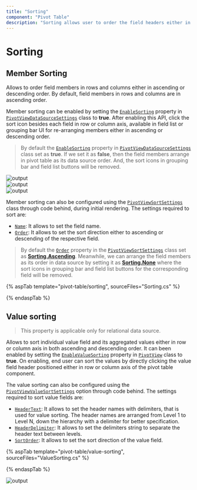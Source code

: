 ```yaml
---
title: "Sorting"
component: "Pivot Table"
description: "Sorting allows user to order the field headers either in ascending or descending."
---
```


# Sorting

## Member Sorting

Allows to order field members in rows and columns either in ascending or descending order. By default, field members in rows and columns are in ascending order.

Member sorting can be enabled by setting the [`EnableSorting`](https://help.syncfusion.com/cr/aspnetmvc-js2/Syncfusion.EJ2~Syncfusion.EJ2.PivotView.PivotViewDataSourceSettings~EnableSorting.html) property in [`PivotViewDataSourceSettings`](https://help.syncfusion.com/cr/aspnetmvc-js2/Syncfusion.EJ2~Syncfusion.EJ2.PivotView.PivotViewDataSourceSettings_members.html) class to **true**. After enabling this API, click the sort icon besides each field in row or column axis, available in field list or grouping bar UI for re-arranging members either in ascending or descending order.

> By default the [`EnableSorting`](https://help.syncfusion.com/cr/aspnetmvc-js2/Syncfusion.EJ2~Syncfusion.EJ2.PivotView.PivotViewDataSourceSettings~EnableSorting.html) property in [`PivotViewDataSourceSettings`](https://help.syncfusion.com/cr/aspnetmvc-js2/Syncfusion.EJ2~Syncfusion.EJ2.PivotView.PivotViewDataSourceSettings_members.html) class set as **true**. If we set it as **false**, then the field members arrange in pivot table as its data source order. And, the sort icons in grouping bar and field list buttons will be removed.

![output](images/sorting_fl.png "Member sorting icon in field list")
<br/>
![output](images/sorting_gb.png "Member sorting icon in grouping bar")
<br/>
![output](images/sorting_grid.png "Resultant pivot table on member sort")

Member sorting can also be configured using the [`PivotViewSortSettings`](https://help.syncfusion.com/cr/aspnetmvc-js2/Syncfusion.EJ2~Syncfusion.EJ2.PivotView.PivotViewSortSetting_members.html) class through code behind, during initial rendering. The settings required to sort are:

* [`Name`](https://help.syncfusion.com/cr/aspnetmvc-js2/Syncfusion.EJ2~Syncfusion.EJ2.PivotView.PivotViewSortSetting~Name.html): It allows to set the field name.
* [`Order`](https://help.syncfusion.com/cr/aspnetmvc-js2/Syncfusion.EJ2~Syncfusion.EJ2.PivotView.PivotViewSortSetting~Order.html): It allows to set the sort direction either to ascending or descending of the respective field.

> By default the [`Order`](https://help.syncfusion.com/cr/aspnetmvc-js2/Syncfusion.EJ2~Syncfusion.EJ2.PivotView.PivotViewSortSetting~Order.html) property in the [`PivotViewSortSettings`](https://help.syncfusion.com/cr/aspnetmvc-js2/Syncfusion.EJ2~Syncfusion.EJ2.PivotView.PivotViewSortSetting_members.html) class set as [**Sorting.Ascending**](https://help.syncfusion.com/cr/aspnetmvc-js2/Syncfusion.EJ2~Syncfusion.EJ2.PivotView.Sorting.html). Meanwhile, we can arrange the field members as its order in data source by setting it as [**Sorting.None**](https://help.syncfusion.com/cr/aspnetmvc-js2/Syncfusion.EJ2~Syncfusion.EJ2.PivotView.Sorting.html) where the sort icons in grouping bar and field list buttons for the corresponding field will be removed.

{% aspTab template="pivot-table/sorting", sourceFiles="Sorting.cs" %}

{% endaspTab %}

## Value sorting

> This property is applicable only for relational data source.

Allows to sort individual value field and its aggregated values either in row or column axis in both ascending and descending order. It can been enabled by setting the [`EnableValueSorting`](https://help.syncfusion.com/cr/aspnetmvc-js2/Syncfusion.EJ2~Syncfusion.EJ2.PivotView.PivotView~EnableValueSorting.html) property in [`PivotView`](https://help.syncfusion.com/cr/aspnetmvc-js2/Syncfusion.EJ2~Syncfusion.EJ2.PivotView.PivotView_members.html) class to **true**. On enabling, end user can sort the values by directly clicking the value field header positioned either in row or column axis of the pivot table component.

The value sorting can also be configured using the [`PivotViewValueSortSettings`](https://help.syncfusion.com/cr/aspnetmvc-js2/Syncfusion.EJ2~Syncfusion.EJ2.PivotView.PivotViewValueSortSettings_members.html) option through code behind. The settings required to sort value fields are:

* [`HeaderText`](https://help.syncfusion.com/cr/aspnetmvc-js2/Syncfusion.EJ2~Syncfusion.EJ2.PivotView.PivotViewValueSortSettings~HeaderText.html): It allows to set the header names with delimiters, that is used for value sorting. The header names are arranged from Level 1 to Level N, down the hierarchy with a delimiter for better specification.
* [`HeaderDelimiter`](https://help.syncfusion.com/cr/aspnetmvc-js2/Syncfusion.EJ2~Syncfusion.EJ2.PivotView.PivotViewValueSortSettings~HeaderDelimiter.html): It allows to set the delimiters string to separate the header text between levels.
* [`SortOrder`](https://help.syncfusion.com/cr/aspnetmvc-js2/Syncfusion.EJ2~Syncfusion.EJ2.PivotView.PivotViewValueSortSettings~SortOrder.html): It allows to set the sort direction of the value field.

{% aspTab template="pivot-table/value-sorting", sourceFiles="ValueSorting.cs" %}

{% endaspTab %}

![output](images/valuesorting.png)